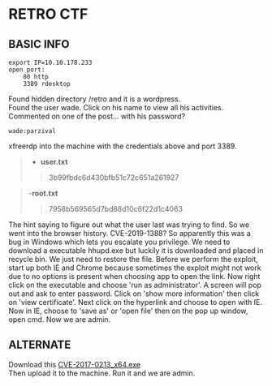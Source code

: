 # RETRO CTF

## BASIC INFO
```
export IP=10.10.178.233
open port:
	80 http
	3389 rdesktop
```

Found hidden directory /retro and it is a wordpress.\
Found the user wade. Click on his name to view all his activities.\
Commented on one of the post... with his password?
```
wade:parzival
```

xfreerdp into the machine with the credentials above and port 3389.

> - **user.txt**
>> 3b99fbdc6d430bfb51c72c651a261927

> -**root.txt**
>> 7958b569565d7bd88d10c6f22d1c4063

The hint saying to figure out what the user last was trying to find. So we went into the browser history. CVE-2019-1388? So apparently this was a bug in Windows which lets you escalate you privilege. We need to download a executable hhupd.exe but luckily it is downloaded and placed in recycle bin. We just need to restore the file. Before we perform the exploit, start up both IE and Chrome because sometimes the exploit might not work due to no options is present when choosing app to open the link.
Now right click on the executable and choose 'run as administrator'. A screen will pop out and ask to enter password. Click on 'show more information' then click on 'view certificate'. Next click on the hyperlink and choose to open with IE. Now in IE, choose to 'save as' or 'open file' then on the pop up window, open cmd. Now we are admin.

## ALTERNATE

Download this [CVE-2017-0213_x64.exe](https://github.com/SecWiki/windows-kernel-exploits/tree/master/CVE-2017-0213)\
Then upload it to the machine. Run it and we are admin.